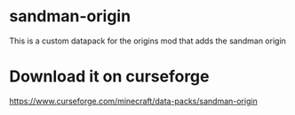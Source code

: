 # sandman-origin
This is a custom datapack for the origins mod that adds the sandman origin

# Download it on curseforge
https://www.curseforge.com/minecraft/data-packs/sandman-origin
